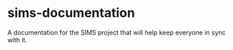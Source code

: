 # sims-documentation
A documentation for the SIMS project that will help keep everyone in sync with it.
